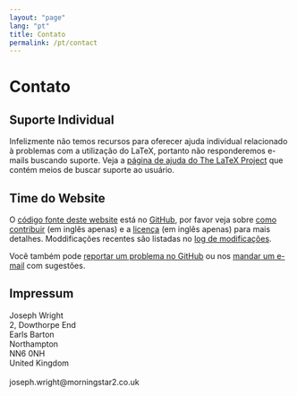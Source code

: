 ```yaml
---
layout: "page"
lang: "pt"
title: Contato
permalink: /pt/contact
---
```


# Contato

## Suporte Individual

Infelizmente não temos recursos para oferecer ajuda individual relacionado à
problemas com a utilização do LaTeX, portanto não responderemos e-mails buscando
suporte.  Veja a
[página de ajuda do The LaTeX Project](https://www.latex-project.org/help/) que
contém meios de buscar suporte ao usuário.

## Time do Website

O [código fonte deste website](https://github.com/learnlatex/learnlatex.github.io/)
está no [GitHub](https://github.com/learnlatex/), por favor veja sobre
[como contribuir](../CONTRIBUTING) (em inglês apenas) e a [licença](../LICENSE)
(em inglês apenas) para mais detalhes.  Moddificações recentes são listadas no
[log de modificações](../CHANGELOG).

Você também pode [reportar um problema no GitHub](https://github.com/learnlatex/learnlatex.github.io/issues)
ou nos [mandar um e-mail](mailto:texfaq@texfaq.org) com sugestões.

## Impressum

<p>Joseph Wright<br>
2, Dowthorpe End<br>
Earls Barton<br>
Northampton<br>
NN6 0NH<br>
United Kingdom<br>
<br>joseph.wright@morningstar2.co.uk</p>
